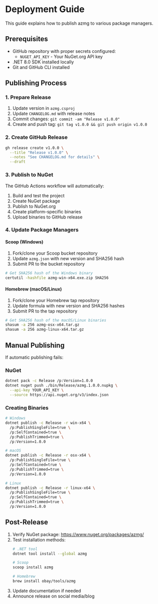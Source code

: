 # Deployment Guide

This guide explains how to publish azmg to various package managers.

## Prerequisites

- GitHub repository with proper secrets configured:
  - `NUGET_API_KEY` - Your NuGet.org API key
- .NET 8.0 SDK installed locally
- Git and GitHub CLI installed

## Publishing Process

### 1. Prepare Release

1. Update version in `azmg.csproj`
2. Update `CHANGELOG.md` with release notes
3. Commit changes: `git commit -am "Release v1.0.0"`
4. Create and push tag: `git tag v1.0.0 && git push origin v1.0.0`

### 2. Create GitHub Release

```bash
gh release create v1.0.0 \
  --title "Release v1.0.0" \
  --notes "See CHANGELOG.md for details" \
  --draft
```

### 3. Publish to NuGet

The GitHub Actions workflow will automatically:
1. Build and test the project
2. Create NuGet package
3. Publish to NuGet.org
4. Create platform-specific binaries
5. Upload binaries to GitHub release

### 4. Update Package Managers

#### Scoop (Windows)

1. Fork/clone your Scoop bucket repository
2. Update `azmg.json` with new version and SHA256 hash
3. Submit PR to the bucket repository

```bash
# Get SHA256 hash of the Windows binary
certutil -hashfile azmg-win-x64.exe.zip SHA256
```

#### Homebrew (macOS/Linux)

1. Fork/clone your Homebrew tap repository
2. Update formula with new version and SHA256 hashes
3. Submit PR to the tap repository

```bash
# Get SHA256 hash of the macOS/Linux binaries
shasum -a 256 azmg-osx-x64.tar.gz
shasum -a 256 azmg-linux-x64.tar.gz
```

## Manual Publishing

If automatic publishing fails:

### NuGet
```bash
dotnet pack -c Release /p:Version=1.0.0
dotnet nuget push ./bin/Release/azmg.1.0.0.nupkg \
  --api-key YOUR_API_KEY \
  --source https://api.nuget.org/v3/index.json
```

### Creating Binaries
```bash
# Windows
dotnet publish -c Release -r win-x64 \
  /p:PublishSingleFile=true \
  /p:SelfContained=true \
  /p:PublishTrimmed=true \
  /p:Version=1.0.0

# macOS
dotnet publish -c Release -r osx-x64 \
  /p:PublishSingleFile=true \
  /p:SelfContained=true \
  /p:PublishTrimmed=true \
  /p:Version=1.0.0

# Linux
dotnet publish -c Release -r linux-x64 \
  /p:PublishSingleFile=true \
  /p:SelfContained=true \
  /p:PublishTrimmed=true \
  /p:Version=1.0.0
```

## Post-Release

1. Verify NuGet package: https://www.nuget.org/packages/azmg/
2. Test installation methods:
   ```bash
   # .NET tool
   dotnet tool install --global azmg
   
   # Scoop
   scoop install azmg
   
   # Homebrew
   brew install obay/tools/azmg
   ```
3. Update documentation if needed
4. Announce release on social media/blog